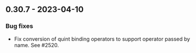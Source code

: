 ## 0.30.7 - 2023-04-10

### Bug fixes

- Fix conversion of quint binding operators to support operator passed by name. See #2520.
